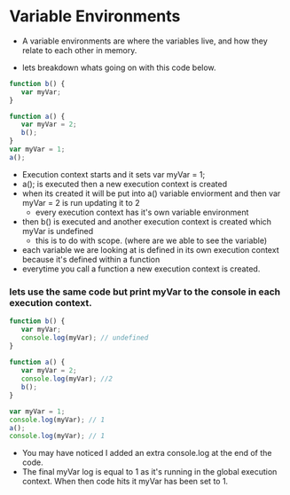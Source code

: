 # Variable Environments

+ A variable environments are where the variables live, and how they relate to each other in memory.

+ lets breakdown whats going on with this code below. 
```javascript
function b() {
   var myVar;
}

function a() {
   var myVar = 2;
   b();
}
var myVar = 1;
a();
```
+ Execution context starts and it sets var myVar = 1; 
+ a(); is executed then a new execution context is created  
+ when its created it will be put into a() variable enviorment and then var myVar = 2 is run updating it to 2 
    + every execution context has it's own variable environment 
+ then b() is executed and another execution context is created which myVar is undefined 
    + this is to do with scope. (where are we able to see the variable)
+ each variable we are looking at is defined in its own execution context because it's defined within a function
+ everytime you call a function a new execution context is created.


### lets use the same code but print myVar to the console in each execution context.

```javascript
function b() {
   var myVar;
   console.log(myVar); // undefined 
}
                 
function a() {
   var myVar = 2;
   console.log(myVar); //2
   b();
}

var myVar = 1;
console.log(myVar); // 1
a();
console.log(myVar); // 1
```
+ You may have noticed I added an extra console.log at the end of the code. 
+ The final myVar log is equal to 1 as it's running in the global execution context. When then code hits it myVar has been set to 1. 


